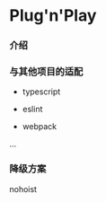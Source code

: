 # Plug'n'Play


### 介绍



### 与其他项目的适配

- typescript

- eslint 

- webpack

...



### 降级方案

nohoist